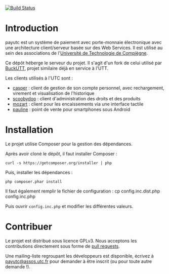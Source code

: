 [![Build Status](https://travis-ci.org/payutc/server.png?branch=master)](https://travis-ci.org/payutc/server)

Introduction
============

payutc est un système de paiement avec porte-monnaie électronique avec une architecture client/serveur basée sur des Web Services. Il est utilisé au sein des associations de l'[Université de Technologie de Compiègne](http://www.utc.fr).

Ce dépôt héberge le serveur du projet. Il s'agit d'un fork de celui utilisé par [BuckUTT](http://github.com/buckutt/server), projet similaire déjà en service à l'UTT.

Les clients utilisés à l'UTC sont :

* [casper](https://github.com/payutc/casper) : client de gestion de son compte personnel, avec rechargement, virement et visualisation de l'historique
* [scoobydoo](https://github.com/payutc/scoobydoo) :  client d'administration des droits et des produits
* [mozart](https://github.com/payutc/mozart) : client pour les encaissements via une interface tactile
* [pauline](https://github.com/payutc/pauline) : point de vente pour smartphones sous Android

Installation
============

Le projet utilise Composer pour la gestion des dépendances.

Après avoir cloné le dépôt, il faut installer Composer :

    curl -s https://getcomposer.org/installer | php

Puis, installer les dépendances :

    php composer.phar install

Il faut également remplir le fichier de configuration :
    cp config.inc.dist.php config.inc.php

Puis ouvrir `config.inc.php` et modifier les différentes valeurs.

Contribuer
==========

Le projet est distribué sous licence GPLv3. Nous acceptons les contributions directement sous forme de [pull requests](https://help.github.com/articles/using-pull-requests).

Une mailing-liste regroupant les développeurs est disponible, écrivez à [payutc@assos.utc.fr](mailto:payutc@assos.utc.fr) pour demander à être inscrit (ou pour toute autre demande !).
